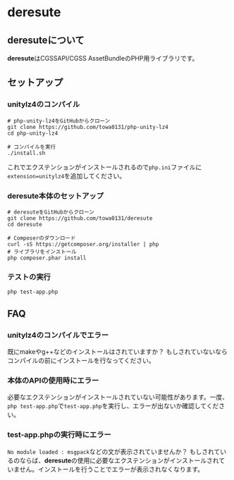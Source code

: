 # deresute
## deresuteについて
**deresute**はCGSSAPI/CGSS AssetBundleのPHP用ライブラリです。

## セットアップ
### unitylz4のコンパイル
```
# php-unity-lz4をGitHubからクローン
git clone https://github.com/towa0131/php-unity-lz4
cd php-unity-lz4

# コンパイルを実行
./install.sh
```
これでエクステンションがインストールされるので`php.ini`ファイルに`extension=unitylz4`を追加してください。

### deresute本体のセットアップ
```
# deresuteをGitHubからクローン
git clone https://github.com/towa0131/deresute
cd deresute

# Composerのダウンロード
curl -sS https://getcomposer.org/installer | php
# ライブラリをインストール
php composer.phar install
```

### テストの実行
`php test-app.php`

## FAQ
### unitylz4のコンパイルでエラー
既にmakeやg++などのインストールはされていますか？
もしされていないならコンパイルの前にインストールを行なってください。

### 本体のAPIの使用時にエラー
必要なエクステンションがインストールされていない可能性があります。一度、`php test-app.php`で`test-app.php`を実行し、エラーが出ないか確認してください。

### test-app.phpの実行時にエラー
`No module loaded : msgpack`などの文が表示されていませんか？
もしされているのならば、**deresute**の使用に必要なエクステンションがインストールされていません。インストールを行うことでエラーが表示されなくなります。